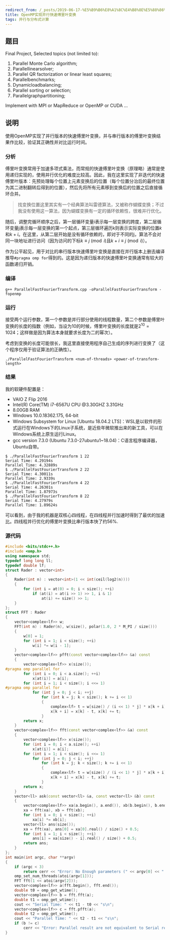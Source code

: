 ```yaml
---
redirect_from: /_posts/2019-06-17-%E5%B9%B6%E8%A1%8C%E4%B8%8E%E5%88%86%E5%B8%83%E5%BC%8F%E8%AE%A1%E7%AE%97-7/
title: OpenMP实现并行快速傅里叶变换
tags: 并行与分布式计算
---
```

## 题目

Final Project, Selected topics (not limited to):

1. Parallel Monte Carlo algorithm;
2. Parallellinearsolver;
3. Parallel QR factorization or linear least squares;
4. Parallelbenchmarks;
5. Dynamicloadbalancing;
6. Parallel sorting or selection;
7. Parallelgraphpartitioning;

Implement with MPI or MapReduce or OpenMP or CUDA ...

## 说明

使用OpenMP实现了并行版本的快速傅里叶变换，并与串行版本的傅里叶变换结果作比较，验证其正确性并对比运行时间。

### 分析

傅里叶变换常用于加速多项式乘法，而常规的快速傅里叶变换（原理略）通常是使用递归实现的，使用并行优化的难度比较高。因此，我在这里实现了非迭代的快速傅里叶版本：先预处理每个位置上元素变换后的位置（每个位置分治后的最终位置为其二进制翻转后得到的位置），然后先将所有元素移到变换后的位置之后直接循环合并。

> 找变换位置这里其实有一个经典算法叫雷德算法，又被称作蝴蝶变换；不过我没有使用这一算法，因为蝴蝶变换有一定的循环依赖性，很难并行优化。

随后，调整完循环顺序之后，第一层循环变量i表示每一层变换的跨度，第二层循环变量j表示每一层变换的第一个起点，第三层循环遍历k则表示实际变换的位置$k$和$k+i$。在这里，从第二层开始是没有循环依赖的，即对于不同的j，算法不会对同一块地址进行访问（因为访问的下标$k\equiv j\pmod{i}$且$k+i\equiv j\pmod{i}$）。

作为公平起见，用于对比的串行版本快速傅里叶变换是直接在并行版本上删去编译推导`#pragma omp for`得到的。这是因为递归版本的快速傅里叶变换通常有较大的函数递归开销。

### 编译

```shell
g++ ParallelFastFourierTransform.cpp -oParallelFastFourierTransform -fopenmp
```

### 运行

接受两个运行参数，第一个参数是并行部分使用的线程数量，第二个参数是傅里叶变换的长度的指数（例如，当设为10的时候，傅里叶变换的长度就是$2^{10}=1024$；这样做是因为算法本身就要求长度为二的幂次）。

考虑到变换的长度可能很长，我这里直接使用程序自己生成的序列进行变换了（这个程序仅用于验证算法的正确性）。

```shell
./ParallelFastFourierTransform <num-of-threads> <power-of-transform-length>
```

### 结果

我的软硬件配置是：

- VAIO Z Flip 2016
- Intel(R) Core(TM) i7-6567U CPU @3.30GHZ 3.31GHz
- 8.00GB RAM
- Windows 10.0.18362.175, 64-bit
- Windows Subsystem for Linux [Ubuntu 18.04.2 LTS]：WSL是以软件的形式运行在Windows下的Linux子系统，是近些年微软推出来的新工具，可以在Windows系统上原生运行Linux。
- gcc version 7.3.0 (Ubuntu 7.3.0-27ubuntu1~18.04)：C语言程序编译器，Ubuntu自带。

```shell
$ ./ParallelFastFourierTransform 1 22
Serial Time: 4.29194s
Parallel Time: 4.32889s
$ ./ParallelFastFourierTransform 2 22
Serial Time: 4.30011s
Parallel Time: 2.9339s
$ ./ParallelFastFourierTransform 4 22
Serial Time: 4.26301s
Parallel Time: 1.87973s
$ ./ParallelFastFourierTransform 8 22
Serial Time: 4.27979s
Parallel Time: 1.89624s
```

可以看到，由于我的机器是双核心四线程，在四线程并行加速时得到了最优的加速比。四线程并行优化的傅里叶变换比串行版本快了约56%.

### 源代码

```cpp
#include <bits/stdc++.h>
#include <omp.h>
using namespace std;
typedef long long ll;
typedef double lf;
struct Rader : vector<int>
{
	Rader(int n) : vector<int>(1 << int(ceil(log2(n))))
	{
		for (int i = at(0) = 0; i < size(); ++i)
			if (at(i) = at(i >> 1) >> 1, i & 1)
				at(i) += size() >> 1;
	}
};
struct FFT : Rader
{
	vector<complex<lf>> w;
	FFT(int n) : Rader(n), w(size(), polar(1.0, 2 * M_PI / size()))
	{
		w[0] = 1;
		for (int i = 1; i < size(); ++i)
			w[i] *= w[i - 1];
	}
	vector<complex<lf>> pfft(const vector<complex<lf>> &a) const
	{
		vector<complex<lf>> x(size());
#pragma omp parallel for
		for (int i = 0; i < a.size(); ++i)
			x[at(i)] = a[i];
		for (int i = 1; i < size(); i <<= 1)
#pragma omp parallel for
			for (int j = 0; j < i; ++j)
				for (int k = j; k < size(); k += i << 1)
				{
					complex<lf> t = w[size() / (i << 1) * j] * x[k + i];
					x[k + i] = x[k] - t, x[k] += t;
				}
		return x;
	}
	vector<complex<lf>> fft(const vector<complex<lf>> &a) const
	{
		vector<complex<lf>> x(size());
		for (int i = 0; i < a.size(); ++i)
			x[at(i)] = a[i];
		for (int i = 1; i < size(); i <<= 1)
			for (int j = 0; j < i; ++j)
				for (int k = j; k < size(); k += i << 1)
				{
					complex<lf> t = w[size() / (i << 1) * j] * x[k + i];
					x[k + i] = x[k] - t, x[k] += t;
				}
		return x;
	}
	vector<ll> ask(const vector<ll> &a, const vector<ll> &b) const
	{
		vector<complex<lf>> xa(a.begin(), a.end()), xb(b.begin(), b.end());
		xa = fft(xa), xb = fft(xb);
		for (int i = 0; i < size(); ++i)
			xa[i] *= xb[i];
		vector<ll> ans(size());
		xa = fft(xa), ans[0] = xa[0].real() / size() + 0.5;
		for (int i = 1; i < size(); ++i)
			ans[i] = xa[size() - i].real() / size() + 0.5;
		return ans;
	}
};
int main(int argc, char **argv)
{
	if (argc < 3)
		return cerr << "Error: No Enough parameters (" << argv[0] << " <num-of-threads> <power-of-transform-length>).\n", 0;
	omp_set_num_threads(atoi(argv[1]));
	FFT fft(1 << atoi(argv[2]));
	vector<complex<lf>> a(fft.begin(), fft.end());
	double t0 = omp_get_wtime();
	vector<complex<lf>> b = fft.fft(a);
	double t1 = omp_get_wtime();
	cout << "Serial Time: " << t1 - t0 << "s\n";
	vector<complex<lf>> c = fft.pfft(a);
	double t2 = omp_get_wtime();
	cout << "Parallel Time: " << t2 - t1 << "s\n";
	if (b != c)
		cerr << "Error: Parallel result are not equivalent to Serial result.\n";
}
```
